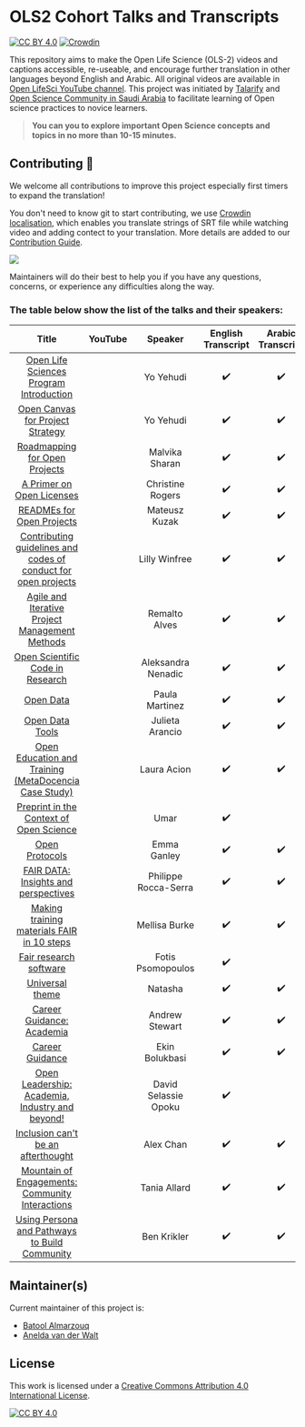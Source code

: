 # OLS2 Cohort Talks and Transcripts

[![CC BY 4.0][cc-by-shield]][cc-by]
[![Crowdin](https://badges.crowdin.net/ols2/localized.svg)](https://crowdin.com/project/ols2)

This repository aims to make the Open Life Science (OLS-2) videos and captions accessible, re-useable, and encourage further translation in other languages beyond English and Arabic. All original videos are available in [Open LifeSci YouTube channel](https://www.youtube.com/channel/UCs12-ZgnDJOWIWN3Vo1XHXA). This project was initiated by [Talarify](https://twitter.com/talarify?lang=en) and [Open Science Community in Saudi Arabia](https://twitter.com/OpenSciSaudi) to facilitate learning of Open science practices to novice learners. 

> **You can you to explore important Open Science concepts and topics in no more than 10-15 minutes.**

## Contributing :gift_heart:

We welcome all contributions to improve this project especially first timers to expand the translation! 

You don't need to know git to start contributing, we use [Crowdin localisation](https://crowdin.com/project/ols3), which enables you translate strings of SRT file while watching video and adding contect to your translation. More details are added to our [Contribution Guide](CONTRIBUTING.md).

![](imgs/crowdin-gif.gif)

Maintainers will do their best to help you if you have any
questions, concerns, or experience any difficulties along the way.

### The table below show the list of the talks and their speakers:

|                                Title                               	|                                                      YouTube                                                     	|        Speaker       	| English Transcript 	|  Arabic Transcript 	|
|:------------------------------------------------------------------:	|:----------------------------------------------------------------------------------------------------------------:	|:--------------------:	|:------------------:	|:------------------:	|
|             [Open Life Sciences Program Introduction]()            	| [<img src ='https://www.online-tech-tips.com/wp-content/uploads/2019/07/youtube-1.png'  width=35 height=15 />]() 	|       Yo Yehudi      	| :heavy_check_mark: 	| :heavy_check_mark: 	|
|                [Open Canvas for Project Strategy]()                	| [<img src ='https://www.online-tech-tips.com/wp-content/uploads/2019/07/youtube-1.png'  width=35 height=15 />]() 	|       Yo Yehudi      	| :heavy_check_mark: 	|      :heavy_check_mark:   	|
|                  [Roadmapping for Open Projects]()                 	| [<img src ='https://www.online-tech-tips.com/wp-content/uploads/2019/07/youtube-1.png'  width=35 height=15 />]() 	|        Malvika  Sharan     	| :heavy_check_mark: 	|    :heavy_check_mark:   	|
|                    [A Primer on Open Licenses]()                   	| [<img src ='https://www.online-tech-tips.com/wp-content/uploads/2019/07/youtube-1.png'  width=35 height=15 />]() 	|   Christine Rogers   	| :heavy_check_mark: 	|     :heavy_check_mark:    	|
|                    [READMEs for Open Projects]()                   	| [<img src ='https://www.online-tech-tips.com/wp-content/uploads/2019/07/youtube-1.png'  width=35 height=15 />]() 	|     Mateusz Kuzak    	| :heavy_check_mark: 	|    :heavy_check_mark:    	|
| [Contributing guidelines and codes of conduct for open projects]() 	| [<img src ='https://www.online-tech-tips.com/wp-content/uploads/2019/07/youtube-1.png'  width=35 height=15 />]() 	|     Lilly Winfree    	| :heavy_check_mark: 	|    :heavy_check_mark:       	|
|         [Agile and Iterative Project Management Methods]()         	| [<img src ='https://www.online-tech-tips.com/wp-content/uploads/2019/07/youtube-1.png'  width=35 height=15 />]() 	|     Remalto Alves    	| :heavy_check_mark: 	|   :heavy_check_mark:   	|
|                [Open Scientific Code in Research]()                	| [<img src ='https://www.online-tech-tips.com/wp-content/uploads/2019/07/youtube-1.png'  width=35 height=15 />]() 	|  Aleksandra Nenadic  	| :heavy_check_mark: 	|   :heavy_check_mark:    	|
|                            [Open Data]()                           	| [<img src ='https://www.online-tech-tips.com/wp-content/uploads/2019/07/youtube-1.png'  width=35 height=15 />]() 	|    Paula Martinez    	| :heavy_check_mark: 	|    :heavy_check_mark:    	|
|                         [Open Data Tools]()                        	| [<img src ='https://www.online-tech-tips.com/wp-content/uploads/2019/07/youtube-1.png'  width=35 height=15 />]() 	|    Julieta Arancio   	| :heavy_check_mark: 	|   :heavy_check_mark:   	|
|      [Open Education and Training (MetaDocencia Case Study)]()     	| [<img src ='https://www.online-tech-tips.com/wp-content/uploads/2019/07/youtube-1.png'  width=35 height=15 />]() 	|      Laura Acion     	| :heavy_check_mark: 	|   :heavy_check_mark:    	|
|             [Preprint in the Context of Open Science]()            	| [<img src ='https://www.online-tech-tips.com/wp-content/uploads/2019/07/youtube-1.png'  width=35 height=15 />]() 	|         Umar         	| :heavy_check_mark: 	|      	|
|                         [Open Protocols]()                         	| [<img src ='https://www.online-tech-tips.com/wp-content/uploads/2019/07/youtube-1.png'  width=35 height=15 />]() 	|      Emma Ganley     	| :heavy_check_mark: 	|    :heavy_check_mark:   	|
|              [FAIR DATA: Insights and perspectives]()              	| [<img src ='https://www.online-tech-tips.com/wp-content/uploads/2019/07/youtube-1.png'  width=35 height=15 />]() 	| Philippe Rocca-Serra 	| :heavy_check_mark: 	|   :heavy_check_mark:  	|
|           [Making training materials FAIR in 10 steps]()           	| [<img src ='https://www.online-tech-tips.com/wp-content/uploads/2019/07/youtube-1.png'  width=35 height=15 />]() 	|     Mellisa Burke    	| :heavy_check_mark: 	|    :heavy_check_mark:   	|
|                     [Fair research software]()                     	| [<img src ='https://www.online-tech-tips.com/wp-content/uploads/2019/07/youtube-1.png'  width=35 height=15 />]() 	|   Fotis Psomopoulos  	| :heavy_check_mark: 	|      	|
|                         [Universal theme]()                        	| [<img src ='https://www.online-tech-tips.com/wp-content/uploads/2019/07/youtube-1.png'  width=35 height=15 />]() 	|        Natasha       	| :heavy_check_mark: 	|   :heavy_check_mark:   	|
|                    [Career Guidance: Academia]()                   	| [<img src ='https://www.online-tech-tips.com/wp-content/uploads/2019/07/youtube-1.png'  width=35 height=15 />]() 	|    Andrew Stewart    	| :heavy_check_mark: 	|    :heavy_check_mark:   	|
|                        [Career Guidance ]()                        	| [<img src ='https://www.online-tech-tips.com/wp-content/uploads/2019/07/youtube-1.png'  width=35 height=15 />]() 	|    Ekin Bolukbasi    	| :heavy_check_mark: 	|   :heavy_check_mark:   	|
|         [Open Leadership: Academia, Industry and beyond!]()        	| [<img src ='https://www.online-tech-tips.com/wp-content/uploads/2019/07/youtube-1.png'  width=35 height=15 />]() 	| David Selassie Opoku 	| :heavy_check_mark: 	|       	|
|               [Inclusion can't be an afterthought]()               	| [<img src ='https://www.online-tech-tips.com/wp-content/uploads/2019/07/youtube-1.png'  width=35 height=15 />]() 	|       Alex Chan      	| :heavy_check_mark: 	|   :heavy_check_mark:   	|
|         [Mountain of Engagements: Community Interactions]()        	| [<img src ='https://www.online-tech-tips.com/wp-content/uploads/2019/07/youtube-1.png'  width=35 height=15 />]() 	|     Tania Allard     	| :heavy_check_mark: 	|   :heavy_check_mark:    	|
|          [Using Persona and Pathways to Build Community]()         	| [<img src ='https://www.online-tech-tips.com/wp-content/uploads/2019/07/youtube-1.png'  width=35 height=15 />]() 	|      Ben Krikler     	| :heavy_check_mark: 	|   :heavy_check_mark:   	|

## Maintainer(s)

Current maintainer of this project is:

* [Batool Almarzouq](https://github.com/BatoolMM)
* [Anelda van der Walt](https://github.com/anelda)


## License

This work is licensed under a
[Creative Commons Attribution 4.0 International License][cc-by].

[![CC BY 4.0][cc-by-image]][cc-by]

[cc-by]: http://creativecommons.org/licenses/by/4.0/
[cc-by-image]: https://i.creativecommons.org/l/by/4.0/88x31.png
[cc-by-shield]: https://img.shields.io/badge/License-CC%20BY%204.0-lightgrey.svg

